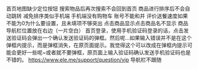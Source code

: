 首页地图缺少定位按钮
搜索物品后再次搜索不会回到首页
商品进行排序后不会自动跳转
减免排序类似手机端
手机端没有购物车
账号不能和并
评价送餐速度如果不能为0为什么要设置，且未填项不够突出
点击商品显示点击商品名不显示
商品导航栏位置放在右边（一片空白）
首页登录，使用手机验证码登录的话，点击发送验证码会弹出一个确认发送验证码的弹框。然后呢…如果输入错误并不是在这个弹框内提示，而是弹框消失，在原页面提示。我觉得这个可以改成在弹框内提示可能会更好一些呢~或者就不要弹框，原页面上输入验证码确认发送手机验证码也是不错的。
https://www.ele.me/support/question/vip 导航栏不跟随